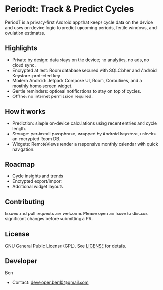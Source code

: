 # Periodt: Track & Predict Cycles

PeriodT is a privacy‑first Android app that keeps cycle data on the device and uses on‑device logic to predict upcoming periods, fertile windows, and ovulation estimates.

## Highlights
- Private by design: data stays on the device; no analytics, no ads, no cloud sync.
- Encrypted at rest: Room database secured with SQLCipher and Android Keystore–protected key.
- Modern Android: Jetpack Compose UI, Room, Coroutines, and a monthly home‑screen widget.
- Gentle reminders: optional notifications to stay on top of cycles.
- Offline: no internet permission required.

## How it works
- Prediction: simple on‑device calculations using recent entries and cycle length.
- Storage: per‑install passphrase, wrapped by Android Keystore, unlocks an encrypted Room DB.
- Widgets: RemoteViews render a responsive monthly calendar with quick navigation.

## Roadmap
- Cycle insights and trends
- Encrypted export/import
- Additional widget layouts

## Contributing
Issues and pull requests are welcome. Please open an issue to discuss significant changes before submitting a PR.

## License
GNU General Public License (GPL). See [LICENSE](./LICENSE) for details.

## Developer
Ben
- Contact: developer.ben10@gmail.com
